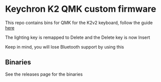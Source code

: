 # Keychron K2 QMK custom firmware

This repo contains bins for QMK for the K2v2 keyboard, follow the guide [here](https://www.bradleynewman.dev/tutorials/qmk-on-keychron-k-series-keyboards)

The lighting key is remapped to Delete and the Delete key is now Insert

Keep in mind, you will lose Bluetooth support by using this

## Binaries

See the releases page for the binaries